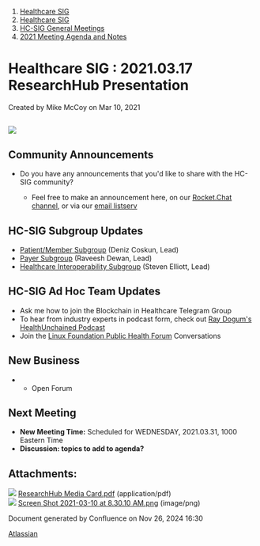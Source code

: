 1. [Healthcare SIG](index.html)
2. [Healthcare SIG](Healthcare-SIG_20545573.html)
3. [HC-SIG General Meetings](HC-SIG-General-Meetings_20545763.html)
4. [2021 Meeting Agenda and Notes](2021-Meeting-Agenda-and-Notes_20556147.html)

# Healthcare SIG : 2021.03.17 ResearchHub Presentation

Created by Mike McCoy on Mar 10, 2021

## **![](attachments/20554719/20563598.png?height=400)**

## **Community Announcements**

- Do you have any announcements that you'd like to share with the HC-SIG community?
  
  - Feel free to make an announcement here, on our [Rocket.Chat channel](https://chat.hyperledger.org/channel/healthcare-sig), or via our [email listserv](https://lists.hyperledger.org/g/healthcare-sig)

## **HC-SIG Subgroup Updates**

- [Patient/Member Subgroup](https://lf-hyperledger.atlassian.net/wiki/display/HCSIG/HC-SIG+-+Patient+Subgroup) (Deniz Coskun, Lead)
- [Payer Subgroup](https://lf-hyperledger.atlassian.net/wiki/display/HCSIG/HC-SIG+-+Payer+Subgroup) (Raveesh Dewan, Lead)
- [Healthcare Interoperability Subgroup](https://lf-hyperledger.atlassian.net/wiki/display/HCSIG/HC-SIG+-+Healthcare+Interoperability+Subgroup) (Steven Elliott, Lead)

## **HC-SIG Ad Hoc Team Updates**

- Ask me how to join the Blockchain in Healthcare Telegram Group
- To hear from industry experts in podcast form, check out [Ray Dogum's HealthUnchained Podcast](https://healthunchained.org/)
- Join the [Linux Foundation Public Health Forum](https://www.lfph.io/) Conversations

## **New Business**

- - Open Forum

## **Next Meeting**

- **New Meeting Time:** Scheduled for WEDNESDAY, 2021.03.31, 1000 Eastern Time
- **Discussion: topics to add to agenda?**

## Attachments:

![](images/icons/bullet_blue.gif) [ResearchHub Media Card.pdf](attachments/20554719/20563597.pdf) (application/pdf)  
![](images/icons/bullet_blue.gif) [Screen Shot 2021-03-10 at 8.30.10 AM.png](attachments/20554719/20563598.png) (image/png)

Document generated by Confluence on Nov 26, 2024 16:30

[Atlassian](http://www.atlassian.com/)
